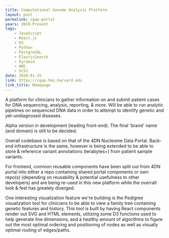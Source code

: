 ```yaml
---
title: Computational Genome Analysis Platform
layout: post
permalink: cgap-portal
years: 2019-Present
tags:
    - JavaScript
    - React.js
    - D3
    - Python
    - PostgreSQL
    - ElasticSearch
    - Pyramid
    - AWS
    - SCSS
date: 2010-01-25
link: https://cgap.hms.harvard.edu
link_title: Homepage
---
```


A platform for clinicians to gather information on and submit patient cases for DNA sequencing, analysis, reporting, & more. Will be able to run analytic pipelines on sequenced DNA data in order to attempt to identify genetic and yet-undiagnosed diseases.

Alpha version in development (leading front-end). The final 'brand' name (and domain) is still to be decided.

Overall codebase is based on that of the 4DN Nucleome Data Portal. Back-end infrastructure is the same, however is being extended to be able to store & reference variant annotations (terabytes+) from patient sample variants.

For frontend, common reusable components have been split out from 4DN portal into either a repo containing shared portal components or own repo(s) (depending on reusability & potential usefulness to other developers) and are being re-used in this new platform while the overrall look & feel has greately diverged.

One interesting visualization feature we're building is the Pedigree visualization tool for clinicians to be able to view a family tree containing genetic features and history. This tool is built by having React components render out SVG and HTML elements, utilizing some D3 functions used to help generate line dimensions, and a healthy amount of algorithms to figure out the most optimal ordering and positioning of nodes as well as visually optimal routing of edges/paths.
